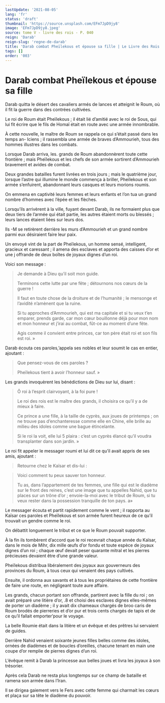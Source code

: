 ```yaml
---
lastUpdate: '2021-08-05'
lang: 'fr'
status: 'draft'
thumbnail: 'https://source.unsplash.com/EFm7JpD9jy8'
image: 'EFm7JpD9jy8.jpeg'
source: tome V - livre des rois - P. 040
reign: 'Darab'
reign-slug: 'regne-de-darab'
title: 'Darab combat Pheïlekous et épouse sa fille | Le Livre des Rois | Shâhnâmeh'
tags: []
order: '003'
---
```


<!-- LTeX: language=fr -->

# Darab combat Pheïlekous et épouse sa fille

Darab quitta le désert des cavaliers armés de lances et atteignit le Roum, où il fit la guerre dans des contrées cultivées.

Le roi de Roum était Pheïlekous ; il était lié d’amitié avec le roi de Sous, qui lui fit écrire que le fils de Homaï était en route avec une armée innombrable.

À cette nouvelle, le maître de Roum se rappela ce qui s’était passé dans les temps an-
Iciens ; il rassembla une armée de braves d’Ammourieh, tous des hommes illustres dans les combats.

Lorsque Darab arriva, les. grands de Roum abandonnèrent toute cette frontière ; mais Pheïlekous et les chefs de son armée sortirent d’Ammourieh bravement et avides de combat.

Deux grandes batailles furent livrées en trois jours ; mais le quatrième jour, lorsque l’astre qui illumine le monde commença à briller, Pheïlekous et son armée s’enfuirent, abandonnant leurs casques et leurs morions roumis.

On emmena en captivité leurs femmes et leurs enfants et l’on tua un grand nombre d’hommes avec l’épée et les flèches.

Lorsqu’ils arrivèrent à la ville, fuyant devant Darab, ils ne formaient plus que deux tiers de l’armée qui était partie, les autres étaient morts ou blessés ; leurs lances étaient liées sur leurs dos.

Ils
-M se retirèrent derrière les murs d’Ammourieh et un grand nombre parmi eux désiraient faire leur paix.

Un envoyé vint de la part de Pheïlekous, un homme sensé, intelligent, gracieux et caressant ; il amena des esclaves et apporta des caisses d’or et une j offrande de deux boîtes de joyaux dignes d’un roi.

Voici son message :

> Je demande à Dieu qu’il soit mon guide.
>
> Terminons cette lutte par une fête ; détournons nos cœurs de la guerre !
>
> Il faut en toute chose de la droiture et de l’humanité ; le mensonge et l’avidité n’amènent que la ruine.
>
> Si tu approches d’Ammourieh, qui est ma capitale et si tu veux t’en emparer, prends garde, car mon cœur bouillonne déjà pour mon nom et mon honneur et j’irai au combat, fût-ce au moment d’une fête.
>
> Agis comme il convient entre princes, car ton père était roi et son fils est roi. »

Darab écouta ces paroles,’appela ses nobles et leur soumit le cas en entier, ajoutant :

> Que pensez-vous de ces paroles ?
>
> Pheïlekous tient à avoir l’honneur sauf. »

Les grands invoquèrent les bénédictions de Dieu sur lui, disant :

> Ô roi à l’esprit clairvoyant, à la foi pure !
>
> Le roi des rois est le maître des grands, il choisira ce qu’il y a de mieux à faire.
>
> Ce prince a une fille, à la taille de cyprès, aux joues de printemps ; on ne trouve pas d’enchanteresse comme elle en Chine, elle brille au milieu des idoles comme une bague étincelante.
>
> Si le roi la voit, elle lui
5 plaira : c’est un cyprès élancé qu’il voudra transplanter dans son jardin. »

Le roi fit appeler le messager roumi et lui dit ce qu’il avait appris de ses amis, ajoutant :

> Retourne chez le Kaïsar et dis-lui :

> Voici comment tu peux sauver ton honneur.
>
> Tu as, dans l’appartement de tes femmes, une fille qui est le diadème sur le front des reines, c’est une image que tu appelles Nahid, que tu places sur un trône d’or ; envoie-la-moi avec le tribut de Roum, si tu veux rester dans la possession tranquille de ton pays. a»

Le messager écouta et partit rapidement comme le vent ; il rapporta au Kaïsar ces paroles et Pheïlekous et son armée furent heureux de ce qu’il trouvait un gendre comme le roi.

On débattit longuement le tribut et ce que le Roum pouvait supporter.

À la fin ils tombèrent d’accord que le roi recevrait chaque année du Kaïsar, dans le mois de Mihr, dix mille œufs d’or fondu et toute espèce de joyaux dignes d’un roi ; chaque œuf devait peser quarante mitral et les pierres précieuses devaient être d’une grande valeur.

Pheïlekous distribua libéralement des joyaux aux gouverneurs des provinces du Roum, à tous ceux qui venaient des pays cultivés.

Ensuite, il ordonna aux savants et à tous les propriétaires de cette frontière de faire une route, en négligeant toute aure affaire.

Les grands, chacun portant son offrande, partirent avec la fille du roi ; on avait préparé une litière d’or, .8 et choisi des esclaves dignes elles-mêmes de porter un diadème ; il y avait dix chameaux chargés de broo caris de Roum brodés de pierreries et d’or pur et trois cents chargés de tapis et de ce qu’il fallait emporter’pour le voyage.

La belle Roumie était dans la litière et un évêque et des prêtres lui servaient de guides.

Derrière Nahid venaient soixante jeunes filles belles comme des idoles, ornées de diadèmes et de boucles d’oreilles, chacune tenant en main une coupe d’or remplie de pierres dignes d’un roi.

L’évêque remit à Darab la princesse aux belles joues et livra les joyaux à son trésorier.

Après cela Darab ne resta plus longtemps sur ce champ de bataille et ramena son armée dans l’Iran.

Il se dirigea gaiement vers le Fers avec cette femme qui charmait les cœurs et plaça sur sa tête le diadème du pouvoir.
